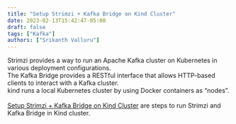 ```yaml
---
title: "Setup Strimzi + Kafka Bridge on Kind Cluster"
date: 2023-02-13T15:42:47-05:00
draft: false
tags: ["Kafka"]
authors: ["Srikanth Valluru"]
---
```


  Strimzi provides a way to run an Apache Kafka cluster on Kubernetes in various deployment configurations. <br/>
  The Kafka Bridge provides a RESTful interface that allows HTTP-based clients to interact with a Kafka cluster. <br/>
  kind runs a local Kubernetes cluster by using Docker containers as “nodes”.<br/><br/>
  [Setup Strimzi + Kafka Bridge on Kind Cluster](https://github.com/rh-telco-tigers/strimzi-kafka-bridge-kind-ingress) are steps to run Strimzi and Kafka Bridge in Kind cluster.<br/>






